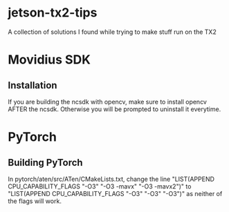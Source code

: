 # jetson-tx2-tips
A collection of solutions I found while trying to make stuff run on the TX2

# Movidius SDK
## Installation
If you are building the ncsdk with opencv, make sure to install opencv AFTER the ncsdk. Otherwise you will be prompted to uninstall it everytime.

# PyTorch
## Building PyTorch
In pytorch/aten/src/ATen/CMakeLists.txt, change the line "LIST(APPEND CPU_CAPABILITY_FLAGS "-O3" "-O3 -mavx" "-O3 -mavx2")" to "LIST(APPEND CPU_CAPABILITY_FLAGS "-O3" "-O3" "-O3")" as neither of the flags will work.
